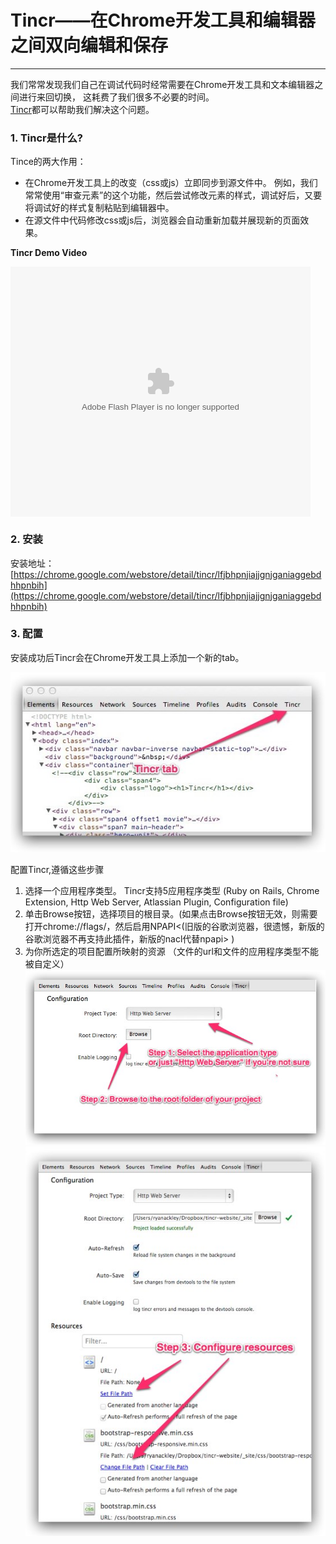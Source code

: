 <link href="http://cdn.bootcss.com/highlight.js/8.0/styles/monokai_sublime.min.css" rel="stylesheet">
<script src="http://cdn.bootcss.com/highlight.js/8.0/highlight.min.js"></script>
<script >hljs.initHighlightingOnLoad();</script> 

<!--
http://addyosmani.com/blog/lets-tincr-bi-directional-editing-and-saving-with-the-chrome-devtools/

http://tin.cr/docs.html
-->

# Tincr——在Chrome开发工具和编辑器之间双向编辑和保存
- - -  


我们常常发现我们自己在调试代码时经常需要在Chrome开发工具和文本编辑器之间进行来回切换， 这耗费了我们很多不必要的时间。   
[Tincr](http://tin.cr/)都可以帮助我们解决这个问题。


### 1. Tincr是什么?
Tince的两大作用：

 - 在Chrome开发工具上的改变（css或js）立即同步到源文件中。 例如，我们常常使用“审查元素”的这个功能，然后尝试修改元素的样式，调试好后，又要将调试好的样式复制粘贴到编辑器中。
 - 在源文件中代码修改css或js后，浏览器会自动重新加载并展现新的页面效果。


**Tincr Demo Video**

<embed src="http://player.youku.com/player.php/sid/XMTI3MzE1NzU4OA==/v.swf" allowFullScreen="true" quality="high" width="480" height="400" align="middle" allowScriptAccess="always" type="application/x-shockwave-flash"></embed>

### 2. 安装
安装地址：[https://chrome.google.com/webstore/detail/tincr/lfjbhpnjiajjgnjganiaggebdhhpnbih](https://chrome.google.com/webstore/detail/tincr/lfjbhpnjiajjgnjganiaggebdhhpnbih)

### 3. 配置
安装成功后Tincr会在Chrome开发工具上添加一个新的tab。

![](newtab.jpg)



配置Tincr,遵循这些步骤 

1. 选择一个应用程序类型。 Tincr支持5应用程序类型 (Ruby on Rails, Chrome Extension, Http Web Server, Atlassian Plugin, Configuration file)
2. 单击Browse按钮，选择项目的根目录。(如果点击Browse按钮无效，则需要打开chrome://flags/，然后启用NPAPI<(旧版的谷歌浏览器，很遗憾，新版的谷歌浏览器不再支持此插件，新版的nacl代替npapi> )
3. 为你所选定的项目配置所映射的资源 （文件的url和文件的应用程序类型不能被自定义）
![](config.jpg)
![](step3.jpg)



